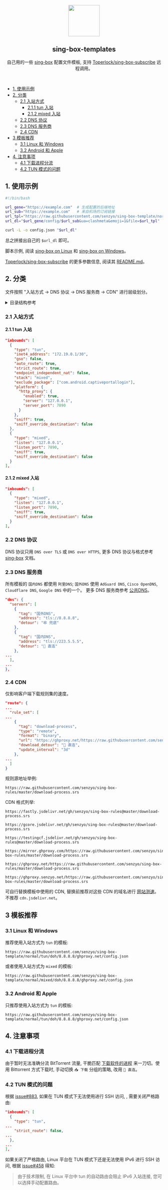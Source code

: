 <p align="center">
    <img src="https://sing-box.sagernet.org/assets/icon.svg" width="100px" align="center" />
    <h2 align="center">sing-box-templates</h2>
    <p align="center">
        自己用的一些 <a href="https://sing-box.sagernet.org/zh/">sing-box</a> 配置文件模板, 支持 <a href="https://github.com/Toperlock/sing-box-subscribe">Toperlock/sing-box-subscribe</a> 远程调用。
    </p>
</p><br />

- [1. 使用示例](#1-使用示例)
- [2. 分类](#2-分类)
  - [2.1 入站方式](#21-入站方式)
    - [2.1.1 tun 入站](#211-tun-入站)
    - [2.1.2 mixed 入站](#212-mixed-入站)
  - [2.2 DNS 协议](#22-dns-协议)
  - [2.3 DNS 服务商](#23-dns-服务商)
  - [2.4 CDN](#24-cdn)
- [3 模板推荐](#3-模板推荐)
  - [3.1 Linux 和 Windows](#31-linux-和-windows)
  - [3.2 Android 和 Apple](#32-android-和-apple)
- [4. 注意事项](#4-注意事项)
  - [4.1 下载进程分流](#41-下载进程分流)
  - [4.2 TUN 模式的问题](#42-tun-模式的问题)

## 1. 使用示例

```bash
#!/bin/bash

url_gene="https://example.com"  # 生成配置的后端地址
url_sub="https://example.com"   # 来自机场的订阅链接
url_tpl="https://raw.githubusercontent.com/senzyo/sing-box-template/normal/tun/doh/8.8.8.8/ghproxy.net/config.json"  # 配置所用模板的地址
url_dl="$url_gene/config/$url_sub&ua=clashmeta&emoji=1&file=$url_tpl"

curl -L -o config.json "$url_dl"
```

总之拼接出自己的 `$url_dl` 即可。

脚本示例, 阅读 [sing-box on Linux](https://senzyo.net/2024-2/#日常使用) 和 [sing-box on Windows](https://senzyo.net/2024-3/#日常使用)。

[Toperlock/sing-box-subscribe](https://github.com/Toperlock/sing-box-subscribe) 的更多参数信息, 阅读其 [README.md](https://github.com/Toperlock/sing-box-subscribe/blob/main/instructions/README.md)。

## 2. 分类

文件按照 "入站方式 → DNS 协议 → DNS 服务商 → CDN" 进行层级划分。

<details>
<summary>目录结构参考</summary>

```
├── mixed
│   ├── doh
│   │   └── 8.8.8.8
│   │       ├── ghproxy.net
│   │       │   └── config.json
│   │       └── testingcf.jsdelivr.net
│   │           └── config.json
│   └── dot
│       └── 8.8.8.8
│           ├── ghproxy.net
│           │   └── config.json
│           └── testingcf.jsdelivr.net
│               └── config.json
└── tun
    ├── doh
    │   └── 8.8.8.8
    │       ├── ghproxy.net
    │       │   └── config.json
    │       └── testingcf.jsdelivr.net
    │           └── config.json
    └── dot
        └── 8.8.8.8
            ├── ghproxy.net
            │   └── config.json
            └── testingcf.jsdelivr.net
                └── config.json
```

</details>

### 2.1 入站方式

#### 2.1.1 tun 入站

```json
"inbounds": [
  {
    "type": "tun",
    "inet4_address": "172.19.0.1/30",
    "gso": false,
    "auto_route": true,
    "strict_route": true,
    "endpoint_independent_nat": false,
    "stack": "mixed",
    "exclude_package": ["com.android.captiveportallogin"],
    "platform": {
      "http_proxy": {
        "enabled": true,
        "server": "127.0.0.1",
        "server_port": 7890
      }
    },
    "sniff": true,
    "sniff_override_destination": false
  },
  {
    "type": "mixed",
    "listen": "127.0.0.1",
    "listen_port": 7890,
    "sniff": true,
    "sniff_override_destination": false
  }
],
```

#### 2.1.2 mixed 入站

```json
"inbounds": [
  {
    "type": "mixed",
    "listen": "127.0.0.1",
    "listen_port": 7890,
    "sniff": true,
    "sniff_override_destination": false
  }
],
```

### 2.2 DNS 协议

DNS 协议只用 `DNS over TLS` 或 `DNS over HTTPS`, 更多 DNS 协议与格式参考 [sing-box](https://sing-box.sagernet.org/zh/configuration/dns/server/#address) 文档。

### 2.3 DNS 服务商

所有模板的 `国内DNS` 都使用 `阿里DNS`; 
`国外DNS` 使用 `AdGuard DNS`, `Cisco OpenDNS`, `Cloudflare DNS`, `Google DNS` 中的一个。
更多 DNS 服务商参考 [公共DNS](https://senzyo.net/2022-22/)。

```json
"dns": {
  "servers": [
    {
      "tag": "国外DNS",
      "address": "tls://8.8.8.8",
      "detour": "🕸 兜底"
    },
    {
      "tag": "国内DNS",
      "address": "tls://223.5.5.5",
      "detour": "🐢 直连"
    },
...
  ],
...
},
```

### 2.4 CDN

仅影响客户端下载规则集的速度。

```json
"route": {
...
  "rule_set": [
...
    {
      "tag": "download-process",
      "type": "remote",
      "format": "binary",
      "url": "https://ghproxy.net/https://raw.githubusercontent.com/senzyo/sing-box-rules/master/download-process.srs",
      "download_detour": "🐢 直连",
      "update_interval": "3d"
    },
...
  ]
}
```

规则源地址举例: 

```
https://raw.githubusercontent.com/senzyo/sing-box-rules/master/download-process.srs
```

CDN 格式列举:

```
https://fastly.jsdelivr.net/gh/senzyo/sing-box-rules@master/download-process.srs
```

```
https://gcore.jsdelivr.net/gh/senzyo/sing-box-rules@master/download-process.srs
```

```
https://testingcf.jsdelivr.net/gh/senzyo/sing-box-rules@master/download-process.srs
```

```
https://mirror.ghproxy.com/https://raw.githubusercontent.com/senzyo/sing-box-rules/master/download-process.srs
```

```
https://ghproxy.net/https://raw.githubusercontent.com/senzyo/sing-box-rules/master/download-process.srs
```

```
https://ghproxy.senzyo.net/https://raw.githubusercontent.com/senzyo/sing-box-rules/master/download-process.srs
```

可自行替换模板中使用的 CDN, 替换前推荐对这些 CDN 的域名进行 [网站测速](https://www.itdog.cn/http/)。不推荐 `cdn.jsdelivr.net`。

## 3 模板推荐

### 3.1 Linux 和 Windows

推荐使用入站方式为 `tun` 的模板:

```
https://raw.githubusercontent.com/senzyo/sing-box-template/normal/tun/doh/8.8.8.8/ghproxy.net/config.json
```

或者使用入站方式为 `mixed` 的模板:

```
https://raw.githubusercontent.com/senzyo/sing-box-template/normal/mixed/doh/8.8.8.8/ghproxy.net/config.json
```

### 3.2 Android 和 Apple

只推荐使用入站方式为 `tun` 的模板:

```
https://raw.githubusercontent.com/senzyo/sing-box-template/normal/tun/doh/8.8.8.8/ghproxy.net/config.json
```

## 4. 注意事项

### 4.1 下载进程分流

由于暂时无法准确分流 BitTorrent 流量, 干脆匹配 [下载软件的进程](https://raw.githubusercontent.com/senzyo/sing-box-rules/master/download-process.json) 来一刀切。使用 Bittorrent 方式下载时, 手动切换 `📥 下载` 分组的策略, 改用 `🐢 直连`。

### 4.2 TUN 模式的问题

根据 [issue#883](https://github.com/SagerNet/sing-box/issues/883), 如果在 TUN 模式下无法使用进行 SSH 访问, , 需要关闭严格路由:

```json
"inbounds": [
  {
    "type": "tun",
...
    "strict_route": false,
...
  },
...
],
```

如果关闭了严格路由, Linux 平台在 TUN 模式下还是无法使用 IPv6 进行 SSH 访问, 根据 [issue#458](https://github.com/SagerNet/sing-box/issues/458) 得知:

> 由于技术限制, 在 Linux 平台中 tun 的自动路由会阻止 IPv6 入站连接, 您可以选择手动配置路由。
